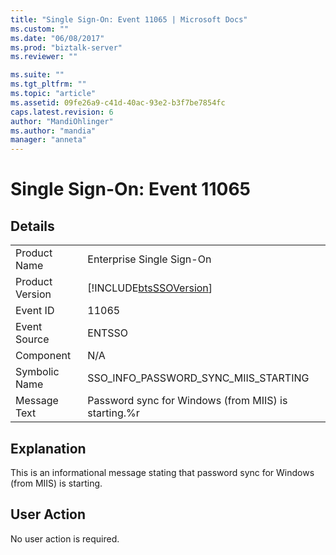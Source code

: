 ```yaml
---
title: "Single Sign-On: Event 11065 | Microsoft Docs"
ms.custom: ""
ms.date: "06/08/2017"
ms.prod: "biztalk-server"
ms.reviewer: ""

ms.suite: ""
ms.tgt_pltfrm: ""
ms.topic: "article"
ms.assetid: 09fe26a9-c41d-40ac-93e2-b3f7be7854fc
caps.latest.revision: 6
author: "MandiOhlinger"
ms.author: "mandia"
manager: "anneta"
---
```

# Single Sign-On: Event 11065
## Details  
  
|                 |                                                            |
|-----------------|------------------------------------------------------------|
|  Product Name   |                 Enterprise Single Sign-On                  |
| Product Version | [!INCLUDE[btsSSOVersion](../includes/btsssoversion-md.md)] |
|    Event ID     |                           11065                            |
|  Event Source   |                           ENTSSO                           |
|    Component    |                            N/A                             |
|  Symbolic Name  |            SSO_INFO_PASSWORD_SYNC_MIIS_STARTING            |
|  Message Text   |    Password sync for Windows (from MIIS) is starting.%r    |
  
## Explanation  
 This is an informational message stating that password sync for Windows (from MIIS) is starting.  
  
## User Action  
 No user action is required.